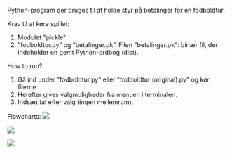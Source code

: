 Python-program der bruges til at holde styr på betalinger for en fodboldtur.

Krav til at køre spillet:
1) Modulet "pickle"
2) ”fodboldtur.py” og ”betalinger.pk”. Filen "betalinger.pk": binær fil, der indeholder en gemt Python-ordbog (dict). 

How to run?
1) Gå ind under "fodboldtur.py" eller "fodboldtur (original).py" og kør filerne.
2) Herefter gives valgmuligheder fra menuen i terminalen.
3) Indsæt tal efter valg (ingen mellemrum).

Flowcharts:
![](img/Flowchart%201.png)

![](img/Flowchart%202.png)

![](img/IMG_2491.png)



